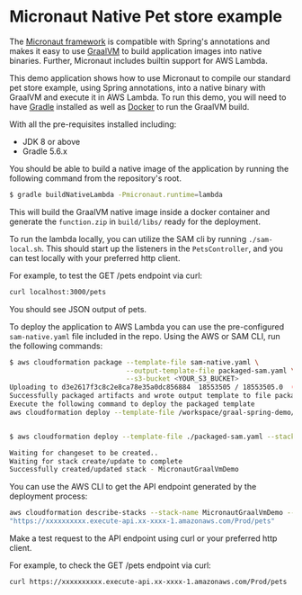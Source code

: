 # Micronaut Native Pet store example  

The [Micronaut framework](https://micronaut.io/) is compatible with Spring's annotations and makes it easy to use [GraalVM](https://www.graalvm.org/) to build application images into native binaries. Further, Micronaut includes builtin support for AWS Lambda.

This demo application shows how to use Micronaut to compile our standard pet store example, using Spring annotations, into a native binary with GraalVM and execute it in AWS Lambda. To run this demo, you will need to have [Gradle](https://gradle.org/) installed as well as [Docker](https://www.docker.com/) to run the GraalVM build.

With all the pre-requisites installed including:

* JDK 8 or above
* Gradle 5.6.x
 
You should be able to build a native image of the application by running the following command from the repository's root.

```bash
$ gradle buildNativeLambda -Pmicronaut.runtime=lambda
```
This will build the GraalVM native image inside a docker container and generate the `function.zip` in `build/libs/` ready for the deployment.

To run the lambda locally, you can utilize the SAM cli by running `./sam-local.sh`. This should start up the listeners in the `PetsController`, and you can test locally with your preferred http client.

For example, to test the GET /pets endpoint via curl:
```bash
curl localhost:3000/pets
```

You should see JSON output of pets.

To deploy the application to AWS Lambda you can use the pre-configured `sam-native.yaml` file included in the repo. Using the AWS or SAM CLI, run the following commands:

```bash
$ aws cloudformation package --template-file sam-native.yaml \
                             --output-template-file packaged-sam.yaml \
                             --s3-bucket <YOUR_S3_BUCKET>
Uploading to d3e2617f3c8c2e8ca78e35a0dc856884  18553505 / 18553505.0  (100.00%)
Successfully packaged artifacts and wrote output template to file packaged-sam.yaml.
Execute the following command to deploy the packaged template
aws cloudformation deploy --template-file /workspace/graal-spring-demo/packaged-sam.yaml --stack-name <YOUR STACK NAME>


$ aws cloudformation deploy --template-file ./packaged-sam.yaml --stack-name MicronautGraalVmDemo --capabilities CAPABILITY_IAM

Waiting for changeset to be created..
Waiting for stack create/update to complete
Successfully created/updated stack - MicronautGraalVmDemo
```

You can use the AWS CLI to get the API endpoint generated by the deployment process:

```bash
aws cloudformation describe-stacks --stack-name MicronautGraalVmDemo --query Stacks[0].Outputs[0].OutputValue
"https://xxxxxxxxxx.execute-api.xx-xxxx-1.amazonaws.com/Prod/pets"
```

Make a test request to the API endpoint using curl or your preferred http client. 

For example, to check the GET /pets endpoint via curl:
```bash
curl https://xxxxxxxxxx.execute-api.xx-xxxx-1.amazonaws.com/Prod/pets
```
